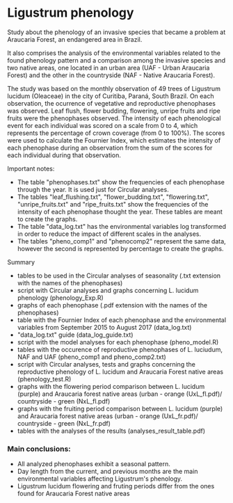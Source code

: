 # Ligustrum phenology
Study about the phenology of an invasive species that became a problem at Araucaria Forest, an endangered area in Brazil.

It also comprises the analysis of the environmental variables related to the found phenology pattern and a comparison among the invasive species and two native areas, one located in an urban area (UAF - Urban Araucaria Forest) and the other in the countryside (NAF - Native Araucaria Forest).   



The study was based on the monthly observation of 49 trees of Ligustrum lucidum (Oleaceae) in the city of Curitiba, Paraná, South Brazil. On each observation, the ocurrence of vegetative and reproductive phenophases was observed. Leaf flush, flower budding, flowering, unripe fruits and ripe fruits were the phenophases observed. The intensity of each phenological event for each individual was scored on a scale from 0 to 4, which represents the percentage of crown coverage (from 0 to 100%). The scores were used to calculate the Fournier Index, which estimates the intensity of each phenophase during an observation from the sum of the scores for each individual during that observation.


Important notes:
* The table "phenophases.txt" show the frequencies of each phenophase through the year. It is used just for Circular analyses.
* The tables "leaf_flushing.txt", "flower_budding.txt", "flowering.txt", "unripe_fruits.txt" and "ripe_fruits.txt" show the frequencies of the intensity of each phenophase thought the year. These tables are meant to create the graphs.
* The table "data_log.txt" has the environmental variables log transformed in order to reduce the impact of different scales in the analyses.
* The tables "pheno_comp1" and "phenocomp2" represent the same data, however the second is represented by percentage to create the graphs.

Summary
  - tables to be used in the Circular analyses of seasonality (.txt extension with the names of the phenophases)
  - script with Circular analyses and graphs concerning L. lucidum phenology (phenology_Exp.R)
  - graphs of each phenophase (.pdf extension with the names of the phenophases)
  - table with the Fournier Index of each phenophase and the environmental variables from September 2015 to August 2017 (data_log.txt)
  - "data_log.txt" guide (data_log_guide.txt)
  - script with the model analyses for each phenophase (pheno_model.R)
  - tables with the occurence of reproductive phenophases of L. luciudum, NAF and UAF (pheno_comp1 and pheno_comp2.txt)
  - script with Circular analyses, tests and graphs concerning the reproductive phenology of L. lucidum and Araucaria Forest native areas (phenology_test.R)
  - graphs with the flowering period comparison between L. lucidum (purple) and Araucaria forest native areas (urban - orange (UxL_fl.pdf)/ countryside - green (NxL_fl.pdf)
  - graphs with the fruiting period comparison between L. lucidum (purple) and Araucaria forest native areas (urban - orange (UxL_fr.pdf)/ countryside - green (NxL_fr.pdf)  
  - tables with the analyses of the results (analyses_result_table.pdf)

### Main conclusions:
  * All analyzed phenophases exhibit a seasonal pattern.
  * Day length from the current, and previous months are the main environmental variables affecting Ligustrum's phenology.
  * Ligustrum lucidum flowering and fruting periods differ from the ones found for Araucaria Forest native areas
